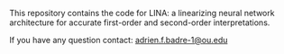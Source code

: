 This repository contains the code for LINA: a linearizing neural network architecture for accurate first-order and second-order interpretations.

If you have any question contact: <adrien.f.badre-1@ou.edu>
